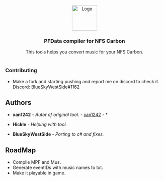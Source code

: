 <br/>
<p align="center">
  <a href="https://github.com/BlueSkyWestSide/PathFinderTool">
    <img src="https://icons.iconarchive.com/icons/3xhumed/mega-games-pack-30/256/Need-for-Speed-Carbon-new-1-icon.png" alt="Logo" width="80" height="80">
  </a>

  <h3 align="center">PFData compiler for NFS Carbon</h3>

  <p align="center">
    This tools helps you convert music for your NFS Carbon.
    <br/>
    <br/>
  </p>
</p>



### Contributing
* []() Make a fork and starting pushing and report me on discord to check it. Discord: BlueSkyWestSide#1162


## Authors

* **xan1242** - *Autor of original tool.* - [xan1242](https://github.com/xan1242/MPFmaster) - *

* **Hickle** - *Helping with tool.*

* **BlueSkyWestSide** - *Porting to c# and fixes.*

## RoadMap

* []() Compile MPF and Mus.
* []() Generate eventIDs with music names to txt.
* []() Make it playable in game.
